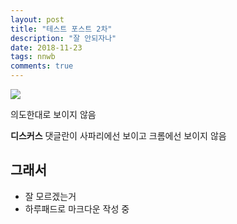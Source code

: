 ```yaml
---
layout: post
title: "테스트 포스트 2차"
description: "잘 안되자나"
date: 2018-11-23
tags: nnwb
comments: true
---
```



  <img src="https://nnwb.github.io/assets/porsche.jpg">



의도한대로 보이지 않음

**디스커스** 댓글란이 사파리에선 보이고 크롬에선 보이지 않음

## 그래서
- 잘 모르겠는거
- 하루패드로 마크다운 작성 중

